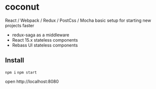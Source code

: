 # coconut
React / Webpack / Redux / PostCss / Mocha basic setup for starting new projects faster 

* redux-saga as a middleware
* React 15.x stateless components
* Rebass UI stateless components

## Install

```npm i```
```npm start```

open http://localhost:8080
